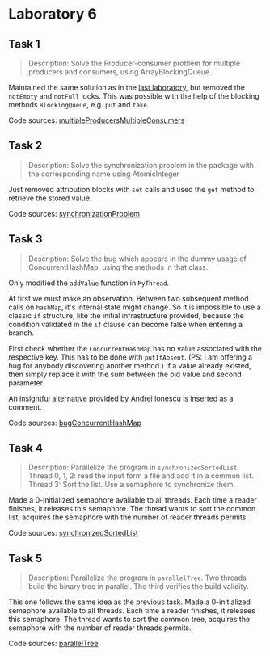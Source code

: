 # Laboratory 6

## Task 1

> Description: Solve the Producer-consumer problem for multiple producers and 
> consumers, using ArrayBlockingQueue.

Maintained the same solution as in the
[last laboratory](../lab-05/multipleProducersMultipleConsumersNBuffer),
but removed the `notEmpty` and `notFull` locks. This was possible with the help
of the blocking methods `BlockingQueue`, e.g. `put` and `take`.

Code sources:
[multipleProducersMultipleConsumers](multipleProducersMultipleConsumers)

## Task 2

> Description: Solve the synchronization problem in the package with the
> corresponding name using AtomicInteger

Just removed attribution blocks with `set` calls and used the `get` method to
retrieve the stored value.

Code sources:
[synchronizationProblem](synchronizationProblem)

## Task 3

> Description: Solve the bug which appears in the dummy usage of
> ConcurrentHashMap, using the methods in that class.

Only modified the `addValue` function in `MyThread`.

At first we must make an observation. Between two subsequent method calls on
`hashMap`, it's internal state might change. So it is impossible to use a
classic `if` structure, like the initial infrastructure provided, because the
condition validated in the `if` clause can become false when entering a branch.

First check whether the `ConcurrentHashMap` has no value associated with the
respective key. This has to be done with `putIfAbsent`.
(PS: I am offering a hug for anybody discovering another method.)
If a value already existed, then simply replace it with the sum between the old
value and second parameter.

An insightful alternative provided by
[Andrei Ionescu](https://github.com/Andrei-Info)
is inserted as a comment.

Code sources:
[bugConcurrentHashMap](bugConcurrentHashMap)

## Task 4

> Description: Parallelize the program in `synchronizedSortedList`.
> Thread 0, 1, 2: read the input form a file and add it in a common list.
> Thread 3: Sort the list.
> Use a semaphore to synchronize them.

Made a 0-initialized semaphore available to all threads. Each time a reader
finishes, it releases this semaphore. The thread wants to sort the common list,
acquires the semaphore with the number of reader threads permits. 

Code sources:
[synchronizedSortedList](synchronizedSortedList)

## Task 5

> Description: Parallelize the program in `parallelTree`.
> Two threads build the binary tree in parallel.
> The third verifies the build validity.

This one follows the same idea as the previous task. Made a 0-initialized
semaphore available to all threads. Each time a reader finishes, it releases
this semaphore. The thread wants to sort the common tree, acquires the semaphore
with the number of reader threads permits. 

Code sources:
[parallelTree](parallelTree)
